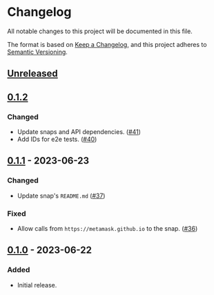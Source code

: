 # Changelog
All notable changes to this project will be documented in this file.

The format is based on [Keep a Changelog](https://keepachangelog.com/en/1.0.0/),
and this project adheres to [Semantic Versioning](https://semver.org/spec/v2.0.0.html).

## [Unreleased]

## [0.1.2]
### Changed
- Update snaps and API dependencies. ([#41](https://github.com/MetaMask/snap-simple-keyring/pull/41))
- Add IDs for e2e tests. ([#40](https://github.com/MetaMask/snap-simple-keyring/pull/40))

## [0.1.1] - 2023-06-23
### Changed
- Update snap's `README.md` ([#37](https://github.com/MetaMask/snap-simple-keyring/pull/37))

### Fixed
- Allow calls from `https://metamask.github.io` to the snap. ([#36](https://github.com/MetaMask/snap-simple-keyring/pull/36))

## [0.1.0] - 2023-06-22
### Added
- Initial release.

[Unreleased]: https://github.com/MetaMask/snap-simple-keyring/compare/v0.1.2...HEAD
[0.1.2]: https://github.com/MetaMask/snap-simple-keyring/compare/v0.1.1...v0.1.2
[0.1.1]: https://github.com/MetaMask/snap-simple-keyring/compare/v0.1.0...v0.1.1
[0.1.0]: https://github.com/MetaMask/snap-simple-keyring/releases/tag/v0.1.0
